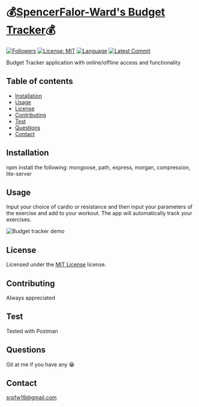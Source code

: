 # :moneybag:[SpencerFalor-Ward's Budget Tracker](https://budget-tracker-sfw.herokuapp.com/):moneybag:

[![Followers](https://img.shields.io/github/followers/SpencerFalor-Ward?style=social)](https://github.com/SpencerFalor-Ward?tab=followers) [![License: MIT](https://img.shields.io/badge/License-MIT-yellow.svg)](https://opensource.org/licenses/MIT) [![Language](https://img.shields.io/github/languages/top/SpencerFalor-Ward/hw-unit18-Online-OfflineBudgetTracker)](https://github.com/SpencerFalor-Ward/hw-unit18-Online-OfflineBudgetTracker/search?l=javascript) [![Latest Commit](https://img.shields.io/github/last-commit/SpencerFalor-Ward/hw-unit18-Online-OfflineBudgetTracker)](https://github.com/SpencerFalor-Ward/hw-unit18-Online-OfflineBudgetTracker/graphs/commit-activity)

Budget Tracker application with online/offline access and functionality

## Table of contents

-   [Installation](#Installation)
-   [Usage](#Usage)
-   [License](#License)
-   [Contributing](#Contributing)
-   [Test](#Test)
-   [Questions](#Questions)
-   [Contact](#Contact)

## Installation

npm install the following: mongoose, path, express, morgan, compression, lite-server

## Usage

Input your choice of cardio or resistance and then input your parameters of the exercise and add to your workout. The app will automatically track your exercises.

![Budget tracker demo](./budgetTracker.gif)

## License

Licensed under the [MIT License](https://choosealicense.com/licenses/mit/) license.

## Contributing

Always appreciated

## Test

Tested with Postman

## Questions

Git at me if you have any :grin:

## Contact

srpfw19@gmail.com
